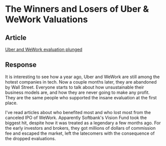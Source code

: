 # The Winners and Losers of Uber & WeWork Valuations

## Article
[Uber and WeWork evaluation plunged](https://www.barrons.com/articles/oracles-larry-ellison-calls-uber-and-wework-almost-worthless-51568924122)

## Response
It is interesting to see how a year ago, Uber and WeWork are still among the hotest companies in tech. Now a couple months later, they are abandoned by Wall Street. Everyone starts to talk about how unsustainable their business models are, and how they are never going to make any profit. They are the same people who supported the insane evaluation at the first place. 

I've read articles about who benefited most and who lost most from the canceled IPO of WeWork. Apparently Softbank's Vision Fund took the biggest hit, despite how it was treated as a legendary a few months ago. For the early investors and brokers, they got millions of dollars of commission fee and escaped the market, left the latecomers with the consequence of the dropped evaluations.

